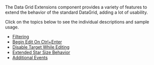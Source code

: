 The Data Grid Extensions component provides a variety of features to extend the behavior of the standard DataGrid, adding a lot of usability.

Click on the topics below to see the individual descriptions and sample usage.
* [Filtering](topics/Filtering.md)
* [Begin Edit On Ctrl+Enter](topics/Behaviors.md#BeginEditOnCtrlEnterBehavior)
* [Disable Target While Editing](topics/Behaviors.md#DisableTargetWhileEditingBehavior)
* [Extended Star Size Behavior](topics/Behaviors.md#ExtendedStarSizeBehavior)
* [Additional Events](topics/AdditionalEvents.md)